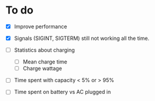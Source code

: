 # To do

- [X] Improve performance
- [X] Signals (SIGINT, SIGTERM) still not working all the time.
- [ ] Statistics about charging
    + [ ] Mean charge time
    + [ ] Charge wattage
- [ ] Time spent with capacity < 5% or > 95%
- [ ] Time spent on battery vs AC plugged in


